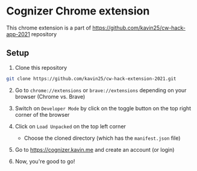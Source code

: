 # Cognizer Chrome extension
This chrome extension is a part of https://github.com/kavin25/cw-hack-app-2021 repository

## Setup
1. Clone this repository
```sh
git clone https://github.com/kavin25/cw-hack-extension-2021.git
```

2. Go to `chrome://extensions` or `brave://extensions` depending on your browser (Chrome vs. Brave)

3. Switch on `Developer Mode` by click on the toggle button on the top right corner of the browser

4. Click on `Load Unpacked` on the top left corner
    - Choose the cloned directory (which has the `manifest.json` file)

5. Go to https://cognizer.kavin.me and create an account (or login)

6. Now, you're good to go!
